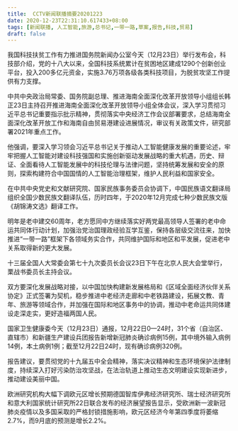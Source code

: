 ```yaml
---
title:  CCTV新闻联播摘要20201223
date: 2020-12-23T22:31:10.617433+08:00
tags: [新闻联播, 人工智能,旅游,总书记,一带一路,草案,报告,科技,贸易]
draft: false
---
```


我国<span class="keywords_fund">科技</span>扶贫工作有力推进国务院新闻办公室今天（12月23日）举行发布会，<span class="keywords_fund">科技</span>部介绍，党的十八大以来，全国<span class="keywords_fund">科技</span>系统累计在贫困地区建成1290个创新创业平台，投入200多亿元资金，实施3.76万项各级各类<span class="keywords_fund">科技</span>项目，为脱贫攻坚工作提供有力支撑。

中共中央政治局常委、国务院副总理、推进海南全面深化改革开放领导小组组长韩正23日主持召开推进海南全面深化改革开放领导小组全体会议，深入学习贯彻习近平<span class="keywords_content">总书记</span>重要指示批示精神，贯彻落实中央经济工作会议部署要求，总结海南全面深化改革开放工作和海南自由<span class="keywords_fund">贸易</span>港建设进展情况，审议有关政策文件，研究部署2021年重点工作。

他强调，要深入学习领会习近平<span class="keywords_content">总书记</span>关于推动<span class="keywords_fund">人工智能</span>健康发展的重要论述，牢牢把握<span class="keywords_fund">人工智能</span>对建设<span class="keywords_fund">科技</span>强国和实施创新驱动发展战略的重大机遇，历史、辩证、全面看待<span class="keywords_fund">人工智能</span>发展中的<span class="keywords_fund">科技</span>伦理与法律问题，坚持统筹发展和安全的原则，探索构建符合中国国情的<span class="keywords_fund">人工智能</span>治理框架，维护人民利益和国家安全。

在中共中央党史和文献研究院、国家民族事务委员会协调下，中国民族语文翻译局组织全国少数民族文翻译队伍，历时四年，于2020年12月完成七种少数民族文版《胡锦涛文选》翻译工作。

明年是老中建交60周年，老方愿同中方继续落实好两党最高领导人签署的老中命运共同体行动计划，加强治党治国理政经验互学互鉴，保持各层级交流往来，加快推进“<span class="keywords_fund">一带一路</span>”框架下各领域务实合作，共同维护国际和地区和平发展，促进老中关系取得新的更大发展。

十三届全国人大常委会第七十九次委员长会议23日下午在北京人民大会堂举行，栗战书委员长主持会议。

双方要深化发展战略对接，以中国加快构建新发展格局和《区域全面经济伙伴关系协定》正式签署为契机，稳步推进中老经济走廊和中老铁路建设，拓展文教、青年、<span class="keywords_fund">旅游</span>等领域合作，并加强在国际和地区事务中的协调，推动中老命运共同体建设走深走实，更好造福两国人民。

国家卫生健康委今天（12月23日）通报，12月22日0—24时，31个省（自治区、直辖市）和新疆生产建设兵团<span class="keywords_content">报告</span>新增新冠肺炎确诊病例15例，其中境外输入病例14例，本土病例1例；截至12月22日24时，现有确诊病例320例。

<span class="keywords_content">报告</span>建议，要贯彻党的十九届五中全会精神，落实决议精神和生态环境保护法律制度，持续深入打好污染防治攻坚战，在法治轨道上推动生态文明建设实现新进步，推动建设美丽中国。

欧洲研究机构大幅下调欧元区增长预期德国智库伊弗经济研究所、瑞士经济研究所和意大利国家统计研究所22日联合发布的经济展望<span class="keywords_content">报告</span>显示，受欧洲新一波新冠肺炎疫情以及多国采取的严格封锁措施影响，欧元区经济今年第四季度将萎缩2.7%，而9月底的预测是增长2.2%。
